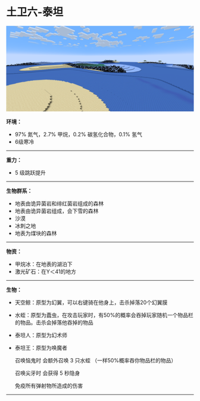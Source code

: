 # 土卫六-泰坦

![土卫六-泰坦](image/8.png)

**环境：**

- 97% 氮气，2.7% 甲烷，0.2% 碳氢化合物，0.1% 氢气
- 6级寒冷

------

**重力：**

- 5 级跳跃提升

------

**生物群系：**

- 地表由诡异菌岩和绯红菌岩组成的森林
- 地表由诡异菌岩组成，会下雪的森林
- 沙漠
- 冰刺之地
- 地表为煤块的森林

------

**物资：**

- 甲烷冰：在地表的湖泊下
- 激光矿石：在Y＜41的地方

------

**生物：**

- 天空鲸：原型为幻翼，可以右键骑在他身上，击杀掉落20个幻翼膜

- 水蛭：原型为蠹虫，在攻击玩家时，有50%的概率会吞掉玩家随机一个物品栏的物品。击杀会掉落他吞掉的物品

- 泰坦人：原型为幻术师

- 泰坦王：原型为唤魔者

  召唤恼鬼时 会额外召唤 3 只水蛭 （一样50%概率吞你物品栏的物品）

  召唤尖牙时 会获得 5 秒隐身

  免疫所有弹射物所造成的伤害

  

------

